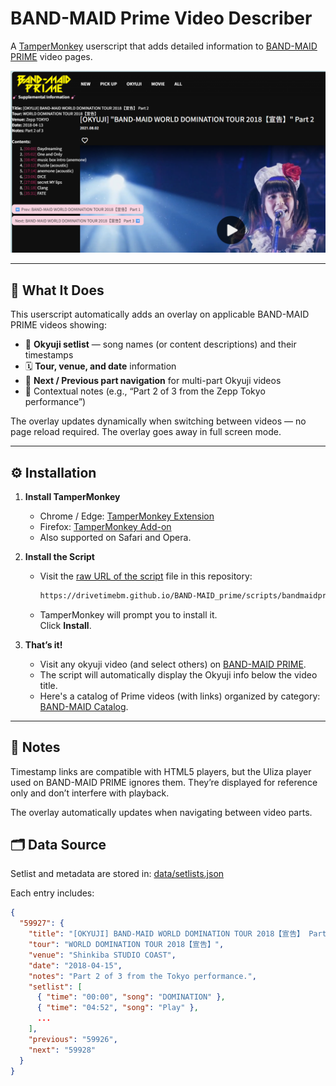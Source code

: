 ﻿# BAND-MAID Prime Video Describer

A [TamperMonkey](https://www.tampermonkey.net/) userscript that adds detailed information to [BAND-MAID PRIME](https://bandmaidprime.tokyo/) video pages.

![Demo](./demo.png)

---

## 🧩 What It Does

This userscript automatically adds an overlay on applicable BAND-MAID PRIME videos showing:

- 🎸 **Okyuji setlist** — song names (or content descriptions) and their timestamps  
- 🗓️ **Tour, venue, and date** information  
- 🔗 **Next / Previous part navigation** for multi-part Okyuji videos  
- 💬 Contextual notes (e.g., “Part 2 of 3 from the Zepp Tokyo performance”)  

The overlay updates dynamically when switching between videos — no page reload required. The overlay goes away in full screen mode.

---

## ⚙️ Installation

1. **Install TamperMonkey**
   - Chrome / Edge: [TamperMonkey Extension](https://tampermonkey.net/?ext=dhdg&browser=chrome)
   - Firefox: [TamperMonkey Add-on](https://tampermonkey.net/?ext=dhdg&browser=firefox)
   - Also supported on Safari and Opera.

2. **Install the Script**
   - Visit the [raw URL of the script](https://drivetimebm.github.io/BAND-MAID_prime/scripts/bandmaidprime.user.js) file in this repository:  

     ```HTML
     https://drivetimebm.github.io/BAND-MAID_prime/scripts/bandmaidprime.user.js
     ```

   - TamperMonkey will prompt you to install it.  
     Click **Install**.

3. **That’s it!**
   - Visit any okyuji video (and select others) on [BAND-MAID PRIME](https://bandmaidprime.tokyo).
   - The script will automatically display the Okyuji info below the video title.
   - Here's a catalog of Prime videos (with links) organized by category: [BAND-MAID Catalog](https://drivetimebm.github.io/BAND-MAID_reports/Reports/Band-Maid%20Prime.pdf).

---

## 🧠 Notes

Timestamp links are compatible with HTML5 players, but the Uliza player used on BAND-MAID PRIME ignores them.
They’re displayed for reference only and don’t interfere with playback.

The overlay automatically updates when navigating between video parts.

## 🗂️ Data Source

Setlist and metadata are stored in: [data/setlists.json](https://drivetimebm.github.io/BAND-MAID_prime/data/setlists.json)

Each entry includes:

```json
{
  "59927": {
    "title": "[OKYUJI] BAND-MAID WORLD DOMINATION TOUR 2018【宣告】 Part 2",
    "tour": "WORLD DOMINATION TOUR 2018【宣告】",
    "venue": "Shinkiba STUDIO COAST",
    "date": "2018-04-15",
    "notes": "Part 2 of 3 from the Tokyo performance.",
    "setlist": [
      { "time": "00:00", "song": "DOMINATION" },
      { "time": "04:52", "song": "Play" },
      ...
    ],
    "previous": "59926",
    "next": "59928"
  }
}
```
